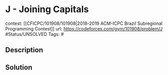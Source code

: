 # J - Joining Capitals

contest: [[CFICPC/101908/101908|2018-2019 ACM-ICPC Brazil Subregional Programming Contest]]
url: https://codeforces.com/gym/101908/problem/J
#Status/UNSOLVED
Tags: #

## Description

## Solution

